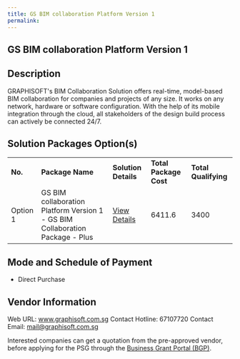 ```yaml
---
title: GS BIM collaboration Platform Version 1
permalink: 
---
```


## GS BIM collaboration Platform Version 1

## Description

GRAPHISOFT's BIM Collaboration Solution offers real-time, model-based BIM collaboration for companies and projects of any size. It works on any network, hardware or software configuration. With the help of its mobile integration through the cloud, all stakeholders of the design build process can actively be connected 24/7.

## Solution Packages Option(s)

<table>
<tr>
<td><b>No.</b></td>
<td><b>Package Name</b></td>
<td><b>Solution Details</b></td>
<td><b>Total Package Cost</b></td>
<td><b>Total Qualifying</b></td>
</tr>
<tr>
<td>Option 1</td>
<td>GS BIM collaboration Platform Version 1 - GS BIM Collaboration Package - Plus</td>
<td><a href='https://www.gobusiness.gov.sg/images/psg/Graphisoft_Asia_20200346_Desensitised_Annex_3_Part_1.pdf'>View Details</a></td>
<td>6411.6</td>
<td>3400</td>
</tr>
</table>

## Mode and Schedule of Payment

 - Direct Purchase

## Vendor Information

 Web URL: www.graphisoft.com.sg 
Contact Hotline: 67107720 
Contact Email: mail@graphisoft.com.sg 


Interested companies can get a quotation from the pre-approved vendor, before applying for the PSG through the <a href='https://www.businessgrants.gov.sg/'>Business Grant Portal (BGP)</a>.
